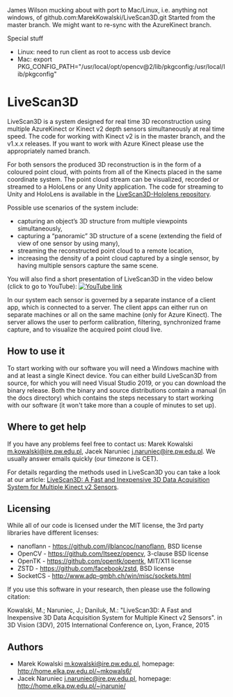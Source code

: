 James Wilson mucking about with port to Mac/Linux, i.e. anything not windows, of github.com:MarekKowalski/LiveScan3D.git 
Started from the master branch. We might want to re-sync with the AzureKinect branch.

Special stuff
- Linux: need to run client as root to access usb device
- Mac: export PKG_CONFIG_PATH="/usr/local/opt/opencv@2/lib/pkgconfig:/usr/local/lib/pkgconfig"


# LiveScan3D #
LiveScan3D is a system designed for real time 3D reconstruction using multiple AzureKinect or Kinect v2 depth sensors simultaneously at real time speed. The code for working with Kinect v2 is in the master branch, and the v1.x.x releases. If you want to work with Azure Kinect please use the appropriately named branch.

For both sensors the produced 3D reconstruction is in the form of a coloured point cloud, with points from all of the Kinects placed in the same coordinate system. The point cloud stream can be visualized, recorded or streamed to a HoloLens or any Unity application. The code for streaming to Unity and HoloLens is available in the [LiveScan3D-Hololens repository](https://github.com/MarekKowalski/LiveScan3D-Hololens).

Possible use scenarios of the system include:
  * capturing an object’s 3D structure from multiple viewpoints simultaneously,
  * capturing a “panoramic” 3D structure of a scene (extending the field of view of one sensor by using many),
  * streaming the reconstructed point cloud to a remote location,
  * increasing the density of a point cloud captured by a single sensor, by having multiple sensors capture the same scene.

You will also find a short presentation of LiveScan3D in the video below (click to go to YouTube):
[![YouTube link](http://img.youtube.com/vi/9y_WglwpJtE/0.jpg)](http://www.youtube.com/watch?v=9y_WglwpJtE)

In our system each sensor is governed by a separate instance of a client app, which is connected to a server. The client apps can either run on separate machines or all on the same machine (only for Azure Kinect). The server allows the user to perform calibration, filtering, synchronized frame capture, and to visualize the acquired point cloud live.

## How to use it ##
To start working with our software you will need a Windows machine with and at least a single Kinect device. You can either build LiveScan3D from source, for which you will need Visual Studio 2019, or you can download the binary release.
Both the binary and source distributions contain a manual (in the docs directory) which contains the steps necessary to start working with our software (it won't take more than a couple of minutes to set up).

## Where to get help ##
If you have any problems feel free to contact us: Marek Kowalski <m.kowalski@ire.pw.edu.pl>, Jacek Naruniec <j.naruniec@ire.pw.edu.pl>. We usually answer emails quickly (our timezone is CET).

For details regarding the methods used in LiveScan3D you can take a look at our article: [LiveScan3D: A Fast and Inexpensive 3D Data Acquisition System for Multiple Kinect v2 Sensors](https://www.researchgate.net/publication/308807023_Livescan3D_A_Fast_and_Inexpensive_3D_Data_Acquisition_System_for_Multiple_Kinect_v2_Sensors).

## Licensing ##
While all of our code is licensed under the MIT license, the 3rd party libraries have different licenses:
  * nanoflann - https://github.com/jlblancoc/nanoflann, BSD license
  * OpenCV - https://github.com/Itseez/opencv, 3-clause BSD license
  * OpenTK - https://github.com/opentk/opentk, MIT/X11 license
  * ZSTD - https://github.com/facebook/zstd, BSD license
  * SocketCS - http://www.adp-gmbh.ch/win/misc/sockets.html

If you use this software in your research, then please use the following citation:

Kowalski, M.; Naruniec, J.; Daniluk, M.: "LiveScan3D: A Fast and Inexpensive 3D Data
Acquisition System for Multiple Kinect v2 Sensors". in 3D Vision (3DV), 2015 International Conference on, Lyon, France, 2015

## Authors ##
  * Marek Kowalski <m.kowalski@ire.pw.edu.pl>, homepage: http://home.elka.pw.edu.pl/~mkowals6/
  * Jacek Naruniec <j.naruniec@ire.pw.edu.pl>, homepage: http://home.elka.pw.edu.pl/~jnarunie/
